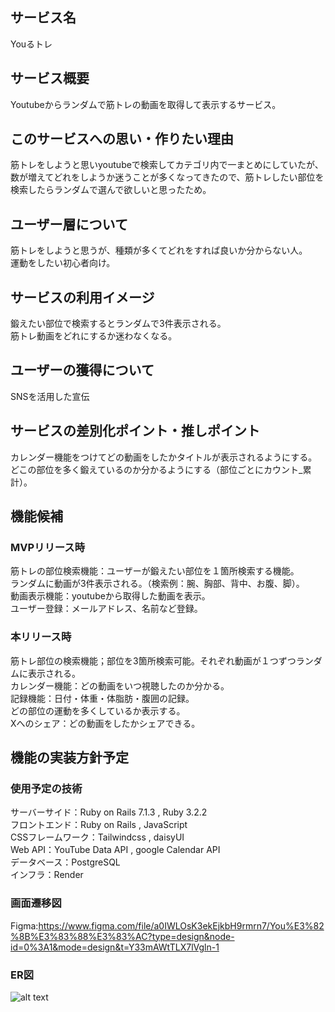 ## サービス名
Youるトレ

## サービス概要
Youtubeからランダムで筋トレの動画を取得して表示するサービス。

## このサービスへの思い・作りたい理由
筋トレをしようと思いyoutubeで検索してカテゴリ内で一まとめにしていたが、数が増えてどれをしようか迷うことが多くなってきたので、筋トレしたい部位を検索したらランダムで選んで欲しいと思ったため。

## ユーザー層について
筋トレをしようと思うが、種類が多くてどれをすれば良いか分からない人。<br>
運動をしたい初心者向け。

## サービスの利用イメージ
鍛えたい部位で検索するとランダムで3件表示される。<br>
筋トレ動画をどれにするか迷わなくなる。<br>

## ユーザーの獲得について
SNSを活用した宣伝

## サービスの差別化ポイント・推しポイント
カレンダー機能をつけてどの動画をしたかタイトルが表示されるようにする。<br>
どこの部位を多く鍛えているのか分かるようにする（部位ごとにカウント_累計）。<br>

## 機能候補
### MVPリリース時
筋トレの部位検索機能：ユーザーが鍛えたい部位を１箇所検索する機能。<br>
ランダムに動画が3件表示される。（検索例：腕、胸部、背中、お腹、脚）。<br>
動画表示機能：youtubeから取得した動画を表示。<br>
ユーザー登録：メールアドレス、名前など登録。<br>

### 本リリース時
筋トレ部位の検索機能；部位を3箇所検索可能。それぞれ動画が１つずつランダムに表示される。<br>
カレンダー機能：どの動画をいつ視聴したのか分かる。<br>
記録機能：日付・体重・体脂肪・腹囲の記録。<br>
どの部位の運動を多くしているか表示する。<br>
Xへのシェア：どの動画をしたかシェアできる。<br>

## 機能の実装方針予定
### 使用予定の技術
サーバーサイド：Ruby on Rails 7.1.3 , Ruby 3.2.2<br>
フロントエンド：Ruby on Rails , JavaScript<br>
CSSフレームワーク：Tailwindcss , daisyUI<br>
Web API：YouTube Data API , google Calendar API<br>
データベース：PostgreSQL<br>
インフラ：Render

### 画面遷移図
Figma:https://www.figma.com/file/a0IWLOsK3ekEjkbH9rmrn7/You%E3%82%8B%E3%83%88%E3%83%AC?type=design&node-id=0%3A1&mode=design&t=Y33mAWtTLX7lVgln-1

### ER図
![alt text](Youるトレ_ER.png)
